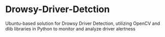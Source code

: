 # Drowsy-Driver-Detction
Ubuntu-based solution for Drowsy Driver Detection, utilizing OpenCV and dlib libraries in Python to monitor and analyze driver alertness
